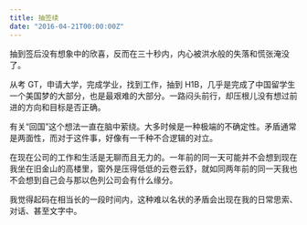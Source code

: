 ```yaml
---
title: 抽签续
date: "2016-04-21T00:00:00Z"
---
```


抽到签后没有想象中的欣喜，反而在三十秒内，内心被洪水般的失落和慌张淹没了。

从考 GT，申请大学，完成学业，找到工作，抽到 H1B，几乎是完成了中国留学生一个美国梦的大部分，也是最艰难的大部分。一路闷头前行，却压根儿没有想过前进的方向和目标是否正确。

有关“回国”这个想法一直在脑中萦绕。大多时候是一种极端的不确定性。矛盾通常是两面性，而对于这件事，好像有一千种不合逻辑的对立。

在现在公司的工作和生活是无聊而且无力的。一年前的同一天可能并不会想到现在我坐在旧金山的高楼里，窗外是压得低低的云卷云舒，就如同两年前的同一天我也不会想到自己会与那以色列公司会有什么缘分。

我觉得起码在相当长的一段时间内，这种难以名状的矛盾会出现在我的日常思索、对话、甚至文字中。
